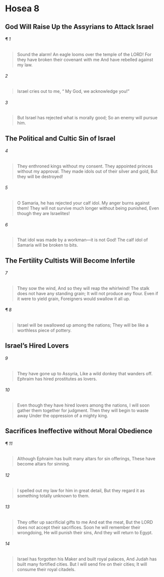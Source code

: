 # Hosea 8
## God Will Raise Up the Assyrians to Attack Israel
###### ¶ 1
> Sound the alarm!
> An eagle looms over the temple of the LORD!
> For they have broken their covenant with me
> And have rebelled against my law.
###### 2
> Israel cries out to me,
>  “ My God, we acknowledge you!”
###### 3
> But Israel has rejected what is morally good;
> So an enemy will pursue him.
## The Political and Cultic Sin of Israel
###### 4
> They enthroned kings without my consent.
> They appointed princes without my approval.
> They made idols out of their silver and gold,
> But they will be destroyed!
###### 5
> O Samaria, he has rejected your calf idol.
> My anger burns against them!
> They will not survive much longer without being punished,
> Even though they are Israelites!
###### 6
> That idol was made by a workman—it is not God!
> The calf idol of Samaria will be broken to bits.
## The Fertility Cultists Will Become Infertile
###### 7
> They sow the wind,
> And so they will reap the whirlwind!
> The stalk does not have any standing grain;
> It will not produce any flour.
> Even if it were to yield grain,
> Foreigners would swallow it all up.
###### ¶ 8
> Israel will be swallowed up among the nations;
> They will be like a worthless piece of pottery.
## Israel’s Hired Lovers
###### 9
> They have gone up to Assyria,
> Like a wild donkey that wanders off.
> Ephraim has hired prostitutes as lovers.
###### 10
> Even though they have hired lovers among the nations,
> I will soon gather them together for judgment.
> Then they will begin to waste away
> Under the oppression of a mighty king.
## Sacrifices Ineffective without Moral Obedience
###### ¶ 11
> Although Ephraim has built many altars for sin offerings,
> These have become altars for sinning.
###### 12
> I spelled out my law for him in great detail,
> But they regard it as something totally unknown to them.
###### 13
> They offer up sacrificial gifts to me
> And eat the meat,
> But the LORD does not accept their sacrifices.
> Soon he will remember their wrongdoing,
> He will punish their sins,
> And they will return to Egypt.
###### 14
> Israel has forgotten his Maker and built royal palaces,
> And Judah has built many fortified cities.
> But I will send fire on their cities;
> It will consume their royal citadels.
